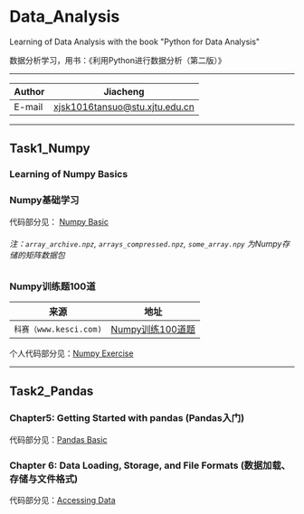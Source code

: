 # Data_Analysis

Learning of Data Analysis with the book "Python for Data Analysis"

数据分析学习，用书：《利用Python进行数据分析（第二版）》

****

|Author|Jiacheng|
|---|---
|E-mail|xjsk1016tansuo@stu.xjtu.edu.cn

****

## Task1_Numpy

### Learning of Numpy Basics 
### Numpy基础学习

代码部分见： [Numpy Basic](./Task1_Numpy/NumpyBasic.ipynb)

###### 注：`array_archive.npz`, `arrays_compressed.npz`, `some_array.npy` 为Numpy存储的矩阵数据包



### Numpy训练题100道
|来源|地址|
|----|-----|
|`科赛（www.kesci.com)`|[Numpy训练100道题](https://www.kesci.com/home/project/59f29f67c5f3f5119527a2cc "悬停显示")|

个人代码部分见：[Numpy Exercise](./Task1_Numpy/这100道练习，带你玩转Numpy.ipynb)

---

## Task2_Pandas

### Chapter5: Getting Started with pandas (Pandas入门)

代码部分见：[Pandas Basic](./Task2_Pandas/PandasBasic.ipynb)

### Chapter 6: Data Loading, Storage, and File Formats (数据加载、存储与文件格式)
代码部分见：[Accessing Data](./Task2_Pandas/AccessingData.ipynb)
